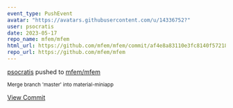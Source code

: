 ```yaml
---
event_type: PushEvent
avatar: "https://avatars.githubusercontent.com/u/14336752?"
user: psocratis
date: 2023-05-17
repo_name: mfem/mfem
html_url: https://github.com/mfem/mfem/commit/af4e8a83110e3fc8140f5721814b31d5225b7d32
repo_url: https://github.com/mfem/mfem
---
```


<a href='https://github.com/psocratis' target='_blank'>psocratis</a> pushed to <a href='https://github.com/mfem/mfem' target='_blank'>mfem/mfem</a>

<small>Merge branch 'master' into material-miniapp</small>

<a href='https://github.com/mfem/mfem/commit/af4e8a83110e3fc8140f5721814b31d5225b7d32' target='_blank'>View Commit</a>
